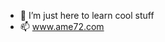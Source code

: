 - 👋 I’m just here to learn cool stuff
- 📫 www.ame72.com

<!---
JamesAme/JamesAme is a ✨ special ✨ repository because its `README.md` (this file) appears on your GitHub profile.
You can click the Preview link to take a look at your changes.
--->
